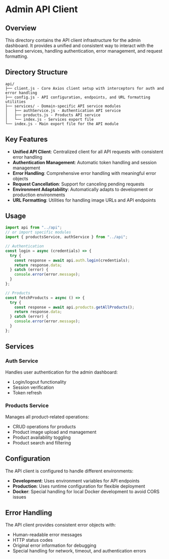# Admin API Client

## Overview

This directory contains the API client infrastructure for the admin dashboard. It provides a unified and consistent way to interact with the backend services, handling authentication, error management, and request formatting.

## Directory Structure

```
api/
├── client.js - Core Axios client setup with interceptors for auth and error handling
├── config.js - API configuration, endpoints, and URL formatting utilities
├── services/ - Domain-specific API service modules
│   ├── authService.js - Authentication API service
│   ├── products.js - Products API service
│   └── index.js - Services export file
└── index.js - Main export file for the API module
```

## Key Features

- **Unified API Client**: Centralized client for all API requests with consistent error handling
- **Authentication Management**: Automatic token handling and session management
- **Error Handling**: Comprehensive error handling with meaningful error objects
- **Request Cancellation**: Support for canceling pending requests
- **Environment Adaptability**: Automatically adapts to development or production environments
- **URL Formatting**: Utilities for handling image URLs and API endpoints

## Usage

```jsx
import api from "../api";
// or import specific modules
import { productsService, authService } from "../api";

// Authentication
const login = async (credentials) => {
  try {
    const response = await api.auth.login(credentials);
    return response.data;
  } catch (error) {
    console.error(error.message);
  }
};

// Products
const fetchProducts = async () => {
  try {
    const response = await api.products.getAllProducts();
    return response.data;
  } catch (error) {
    console.error(error.message);
  }
};
```

## Services

### Auth Service

Handles user authentication for the admin dashboard:

- Login/logout functionality
- Session verification
- Token refresh

### Products Service

Manages all product-related operations:

- CRUD operations for products
- Product image upload and management
- Product availability toggling
- Product search and filtering

## Configuration

The API client is configured to handle different environments:

- **Development**: Uses environment variables for API endpoints
- **Production**: Uses runtime configuration for flexible deployment
- **Docker**: Special handling for local Docker development to avoid CORS issues

## Error Handling

The API client provides consistent error objects with:

- Human-readable error messages
- HTTP status codes
- Original error information for debugging
- Special handling for network, timeout, and authentication errors
